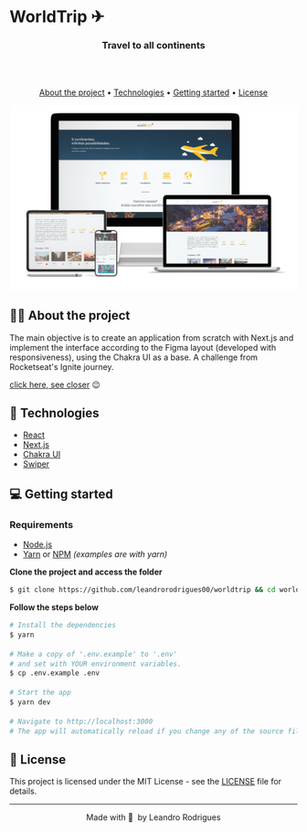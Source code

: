 # WorldTrip ✈

 <h3 align="center">
  Travel to all continents
</h3>
<br><br>
<p align="center">
  <a href="#-about-the-project">About the project</a> •
  <a href="#-technologies">Technologies</a> •
  <a href="#-getting-started">Getting started</a> •
  <a href="#-license">License</a>
</p>
  <img alt="home page WorldTrip" title="home page WorldTrip" src=".github/readmeImg.png" />
 
  
## 👩‍💻 About the project

The main objective is to create an application from scratch with Next.js and implement the interface according to the Figma layout (developed with responsiveness), using the Chakra UI as a base. A challenge from Rocketseat's Ignite journey.

[click here, see closer](https://ig-news-pcrdwxrq5-leandrorodrigues00.vercel.app/)  😉

## 🚀 Technologies

* [React](https://pt-br.reactjs.org/E)
* [Next.js](https://nextjs.org/)
* [Chakra UI](https://chakra-ui.com/)
* [Swiper](https://swiperjs.com/react)

## 💻 Getting started

### Requirements

- [Node.js](https://nodejs.org/en/)
- [Yarn](https://classic.yarnpkg.com/) or [NPM](https://www.npmjs.com/) _(examples are with yarn)_

**Clone the project and access the folder**

```bash
$ git clone https://github.com/leandrorodrigues00/worldtrip && cd worldtrip

```

**Follow the steps below**

```bash
# Install the dependencies
$ yarn

# Make a copy of '.env.example' to '.env'
# and set with YOUR environment variables.
$ cp .env.example .env

# Start the app
$ yarn dev

# Navigate to http://localhost:3000
# The app will automatically reload if you change any of the source files.
```

## 📝 License

This project is licensed under the MIT License - see the [LICENSE](LICENSE) file for details.

---

<p align="center">
  Made with 💜&nbsp; by  Leandro Rodrigues
</p>

